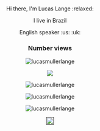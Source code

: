 <h1 align="center"></h1>
<p align="center">Hi there, I'm Lucas Lange  :relaxed: </p> 
<p align="center"> I live in  Brazil  </p>
<p align="center"> English speaker  :us: :uk: </p> 


<h3 align="center"></h3>
<p align="center">
   
</p>

<h3 align="center">Number views </h3>

<p align="center">
    <img src="https://komarev.com/ghpvc/?username=lucasmullerlange" alt="lucasmullerlange"/>
</p>
<p align="center"> 
  <img src="https://www.flaticon.com/svg/vstatic/svg/919/919851.svg?token=exp=1616886556~hmac=0f91b4804f109aa333221052b1211bb8">
  
</p>
<p align="center">
    <img src="https://www.adobe.com/content/dam/cc/us/en/products/xd/home/XD_lockup.svg" alt="lucasmullerlange"/>
</p>
<p align="center">
    <img src="" alt="lucasmullerlange"/>
</p>

<p align="center">
    <img src="https://github-readme-stats.vercel.app/api?username=lucasmullerlange&show_icons=true" alt="lucasmullerlange"/>
</p>

<p align="center">
    <a href="" target="blank">
        <img align="center" src="https://cdn.jsdelivr.net/npm/simple-icons@3.0.1/icons/linkedin.svg" alt="lucasmullerlange" height="20" width="20" color="blue"/>
    </a>
 
</p>

 
